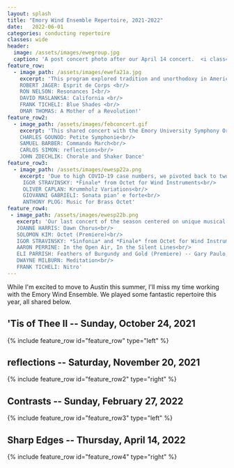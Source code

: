 ```yaml
---
layout: splash
title: "Emory Wind Ensemble Repertoire, 2021-2022"
date:   2022-06-01
categories: conducting repertoire
classes: wide
header:
  image: /assets/images/ewegroup.jpg
  caption: 'A post concert photo after our April 14 concert.  <i class="fas fa-camera-retro"></i> Brent Allman'
feature_row:
  - image_path: /assets/images/ewefa21a.jpg
    excerpt: 'This program explored tradition and unorthodoxy in American music for the wind band. The "two" comes from the fact that this repertoire was originally rehearsed for our concert in April 2020. A year and a half later, we were able to reprise the same music and share it with an in-person audience.<br/><br/>
    ROBERT JAGER: Esprit de Corps <br/>
    RON NELSON: Resonances I<br/>
    DAVID MASLANKSA: California <br/>
    FRANK TICHELI: Blue Shades <br/>
    OMAR THOMAS: A Mother of a Revolution!'
feature_row2:
  - image_path: /assets/images/febconcert.gif
    excerpt: 'This shared concert with the Emory University Symphony Orchestra featured a *reflection* of quintessential works. The exception was Carlos Simon&#39;s new composition for wind ensemble.<br/><br/>
    CHARLES GOUNOD: Petite Symphonie<br/>
    SAMUEL BARBER: Commando March<br/>
    CARLOS SIMON: reflections<br/>
    JOHN ZDECHLIK: Chorale and Shaker Dance'
feature_row3:
  - image_path: /assets/images/ewesp22a.png
    excerpt: 'Due to high COVID-19 case numbers, we pivoted back to two chamber ensembles for this concert cycle: a brass choir and a chamber winds group of Stravinsky octet instrumentation.<br/><br/>
     IGOR STRAVINSKY: *Finale* from Octet for Wind Instruments<br/>
     OLIVER CAPLAN: Krummholz Variations<br/>
     GIOVANNI GABRIELI: Sonata pian’ e forte<br/>
     ANTHONY PLOG: Music for Brass Octet'
feature_row4:
 - image_path: /assets/images/ewesp22b.png
   excerpt: 'Our last concert of the season centered on unique musical textures. Additionally, it included two premieres by Emory University students.<br/><br/>
   JOANNE HARRIS: Dawn Chorus<br/>
   SOLOMON KIM: Octet (Premiere)<br/>
   IGOR STRAVINSKY: *Sinfonia* and *Finale* from Octet for Wind Instruments<br/>
   AARON PERRINE: In the Open Air, In the Silent Lines<br/>
   ELI PARRISH: Feathers of Burgundy and Gold (Premiere) -- Gary Paulo, Saxophone<br/>
   DWAYNE MILBURN: Meditation<br/>
   FRANK TICHELI: Nitro'
---
```

While I'm excited to move to Austin this summer, I'll miss my time working with the Emory Wind Ensemble. We played some fantastic repertoire this year, all shared below.

## 'Tis of Thee II -- Sunday, October 24, 2021
{% include feature_row id="feature_row" type="left" %}

## reflections -- Saturday, November 20, 2021
{% include feature_row id="feature_row2" type="right" %}

## Contrasts -- Sunday, February 27, 2022
{% include feature_row id="feature_row3" type="left" %}

## Sharp Edges -- Thursday, April 14, 2022
{% include feature_row id="feature_row4" type="right" %}
